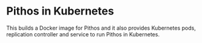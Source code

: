Pithos in Kubernetes
====================

This builds a Docker image for Pithos and it also provides Kubernetes pods, replication controller and service to run Pithos in Kubernetes.

